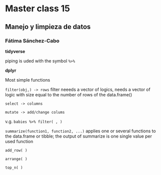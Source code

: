 # Master class 15
## Manejo y limpieza de datos
### Fátima Sánchez-Cabo

**tidyverse**

piping is uded with the symbol `%>%`

**dplyr**

Most simple functions

`filter(obj,) -> rows` filter neeeds a vector of logics, needs a vector of logic with size equal to the number of rows of the data.frame()

`select -> columns`

`mutate -> add/change colums`

v.g. `babies %>% filter( , )`

`summarize(function1, function2, ...)` applies one or several functions to the data.frame or tibble; the output of summarize is one single value per used function

`add_row( )`

`arrange( )`

`top_n( )`
